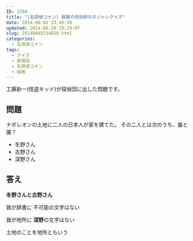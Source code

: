 ```yaml
---
ID: 1284
title: "[名探偵コナン] 銀翼の奇術師のダジャレクイズ"
date: 2014-06-02 23:46:50
updated: 2014-06-20 10:29:07
slug: 20140602234650.html
categories:
  - 名探偵コナン
tags:
  - クイズ
  - 劇場版
  - 名探偵コナン
  - 映画
---
```


工藤新一(怪盗キッド)が探偵団に出した問題です。

<!--more-->
<h2>問題</h2>
ナポレオンの土地に二人の日本人が家を建てた。
その二人とは次のうち、誰と誰？
<ul>
  <li>冬野さん</li>
  <li>古野さん</li>
  <li>深野さん</li>
</ul>

<h2>答え</h2>
<strong>冬野さんと古野さん</strong>

<p>我が辞書に
不可能の文字はない
 
我が地所に
<b>深野</b>の文字はない</p>
<span class="text-muted">土地のことを地所ともいう</span>

